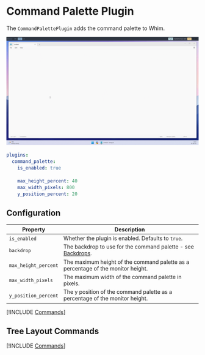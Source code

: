 # Command Palette Plugin

The `CommandPalettePlugin` adds the command palette to Whim.

![Command palette demo](../../images/command-palette-demo.gif)

```yaml
plugins:
  command_palette:
    is_enabled: true

    max_height_percent: 40
    max_width_pixels: 800
    y_position_percent: 20
```

## Configuration

| Property             | Description                                                                                  |
| -------------------- | -------------------------------------------------------------------------------------------- |
| `is_enabled`         | Whether the plugin is enabled. Defaults to `true`.                                           |
| `backdrop`           | The backdrop to use for the command palette - see [Backdrops](../core/styling.md#backdrops). |
| `max_height_percent` | The maximum height of the command palette as a percentage of the monitor height.             |
| `max_width_pixels`   | The maximum width of the command palette in pixels.                                          |
| `y_position_percent` | The y position of the command palette as a percentage of the monitor height.                 |

[!INCLUDE [Commands](../../_includes/plugins/command-palette.md)]

## Tree Layout Commands

[!INCLUDE [Commands](../../_includes/plugins/tree-layout-command-palette.md)]
